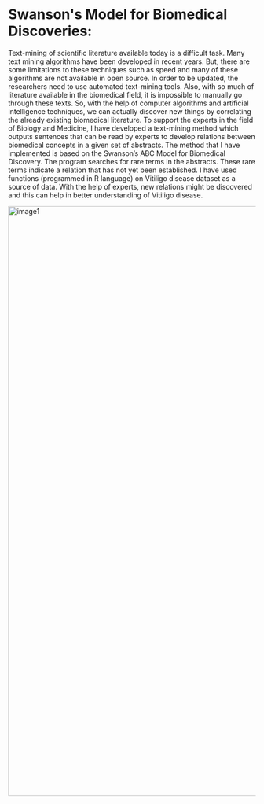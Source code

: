 # Swanson's Model for Biomedical Discoveries:
Text-mining of scientific literature available today is a difficult task. Many text
mining algorithms have been developed in recent years. But, there are some
limitations to these techniques such as speed and many of these algorithms are
not available in open source. In order to be updated, the researchers need to use
automated text-mining tools. Also, with so much of literature available in the
biomedical field, it is impossible to manually go through these texts. So, with
the help of computer algorithms and artificial intelligence techniques, we can
actually discover new things by correlating the already existing biomedical
literature. To support the experts in the field of Biology and Medicine, I have
developed a text-mining method which outputs sentences that can be read by
experts to develop relations between biomedical concepts in a given set of
abstracts. The method that I have implemented is based on the Swanson’s ABC
Model for Biomedical Discovery. The program searches for rare terms in the
abstracts. These rare terms indicate a relation that has not yet been established. I
have used functions (programmed in R language) on Vitiligo disease dataset as a
source of data. With the help of experts, new relations might be discovered and
this can help in better understanding of Vitiligo disease.

<img width="1200" alt="image1" src="https://user-images.githubusercontent.com/45970634/94532536-9d57f980-025b-11eb-82b2-5d02187c5612.png">
